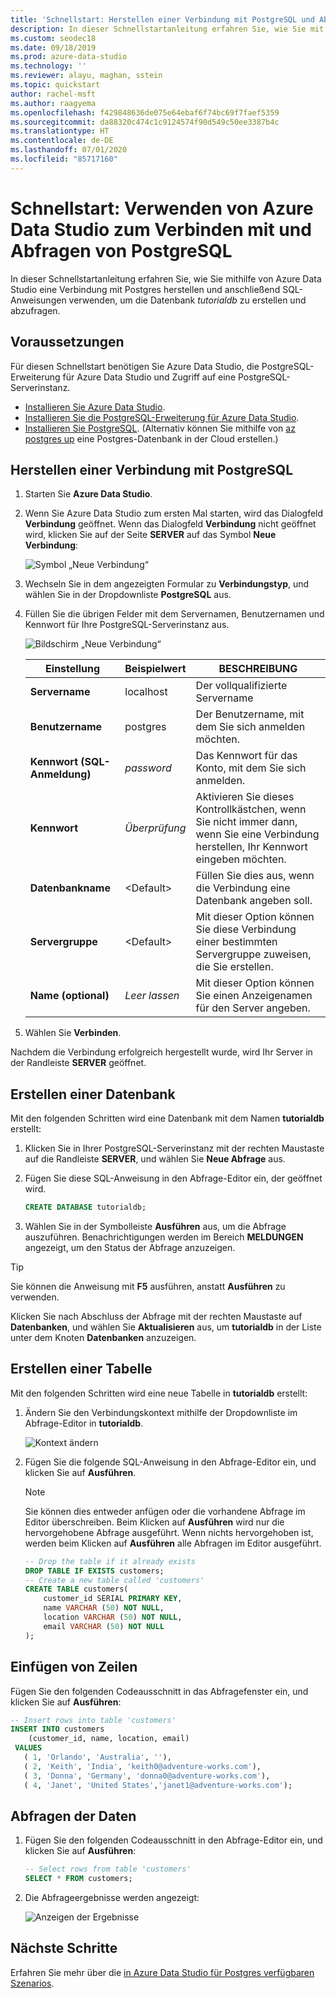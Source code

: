 ```yaml
---
title: 'Schnellstart: Herstellen einer Verbindung mit PostgreSQL und Abfragen von Daten mit PostgreSQL'
description: In dieser Schnellstartanleitung erfahren Sie, wie Sie mit Azure Data Studio eine Verbindung mit PostgreSQL herstellen und eine Abfrage ausführen.
ms.custom: seodec18
ms.date: 09/18/2019
ms.prod: azure-data-studio
ms.technology: ''
ms.reviewer: alayu, maghan, sstein
ms.topic: quickstart
author: rachel-msft
ms.author: raagyema
ms.openlocfilehash: f429848636de075e64ebaf6f74bc69f7faef5359
ms.sourcegitcommit: da88320c474c1c9124574f90d549c50ee3387b4c
ms.translationtype: HT
ms.contentlocale: de-DE
ms.lasthandoff: 07/01/2020
ms.locfileid: "85717160"
---
```

# <a name="quickstart-use-azure-data-studio-to-connect-and-query-postgresql"></a>Schnellstart: Verwenden von Azure Data Studio zum Verbinden mit und Abfragen von PostgreSQL

In dieser Schnellstartanleitung erfahren Sie, wie Sie mithilfe von Azure Data Studio eine Verbindung mit Postgres herstellen und anschließend SQL-Anweisungen verwenden, um die Datenbank *tutorialdb* zu erstellen und abzufragen.

## <a name="prerequisites"></a>Voraussetzungen

Für diesen Schnellstart benötigen Sie Azure Data Studio, die PostgreSQL-Erweiterung für Azure Data Studio und Zugriff auf eine PostgreSQL-Serverinstanz.

- [Installieren Sie Azure Data Studio](download.md).
- [Installieren Sie die PostgreSQL-Erweiterung für Azure Data Studio](postgres-extension.md).
- [Installieren Sie PostgreSQL](https://www.postgresql.org/download/). (Alternativ können Sie mithilfe von [az postgres up](https://docs.microsoft.com/azure/postgresql/quickstart-create-server-up-azure-cli) eine Postgres-Datenbank in der Cloud erstellen.) 

## <a name="connect-to-postgresql"></a>Herstellen einer Verbindung mit PostgreSQL

1. Starten Sie **Azure Data Studio**.

2. Wenn Sie Azure Data Studio zum ersten Mal starten, wird das Dialogfeld **Verbindung** geöffnet. Wenn das Dialogfeld **Verbindung** nicht geöffnet wird, klicken Sie auf der Seite **SERVER** auf das Symbol **Neue Verbindung**:

   ![Symbol „Neue Verbindung“](media/quickstart-postgresql/new-connection-icon.png)

3. Wechseln Sie in dem angezeigten Formular zu **Verbindungstyp**, und wählen Sie in der Dropdownliste **PostgreSQL** aus.


4. Füllen Sie die übrigen Felder mit dem Servernamen, Benutzernamen und Kennwort für Ihre PostgreSQL-Serverinstanz aus. 

   ![Bildschirm „Neue Verbindung“](media/quickstart-postgresql/new-connection-screen.png)  

   | Einstellung       | Beispielwert | BESCHREIBUNG |
   | ------------ | ------------------ | ------------------------------------------------- | 
   | **Servername** | localhost | Der vollqualifizierte Servername |
   | **Benutzername** | postgres | Der Benutzername, mit dem Sie sich anmelden möchten. |
   | **Kennwort (SQL-Anmeldung)** | *password* | Das Kennwort für das Konto, mit dem Sie sich anmelden. |
   | **Kennwort** | *Überprüfung* | Aktivieren Sie dieses Kontrollkästchen, wenn Sie nicht immer dann, wenn Sie eine Verbindung herstellen, Ihr Kennwort eingeben möchten. |
   | **Datenbankname** | \<Default\> | Füllen Sie dies aus, wenn die Verbindung eine Datenbank angeben soll. |
   | **Servergruppe** | \<Default\> | Mit dieser Option können Sie diese Verbindung einer bestimmten Servergruppe zuweisen, die Sie erstellen. | 
   | **Name (optional)** | *Leer lassen* | Mit dieser Option können Sie einen Anzeigenamen für den Server angeben. | 

5. Wählen Sie **Verbinden**. 

Nachdem die Verbindung erfolgreich hergestellt wurde, wird Ihr Server in der Randleiste **SERVER** geöffnet.


## <a name="create-a-database"></a>Erstellen einer Datenbank

Mit den folgenden Schritten wird eine Datenbank mit dem Namen **tutorialdb** erstellt:

1. Klicken Sie in Ihrer PostgreSQL-Serverinstanz mit der rechten Maustaste auf die Randleiste **SERVER**, und wählen Sie **Neue Abfrage** aus.

2. Fügen Sie diese SQL-Anweisung in den Abfrage-Editor ein, der geöffnet wird.

   ```sql
   CREATE DATABASE tutorialdb;
   ```

3. Wählen Sie in der Symbolleiste **Ausführen** aus, um die Abfrage auszuführen. Benachrichtigungen werden im Bereich **MELDUNGEN** angezeigt, um den Status der Abfrage anzuzeigen.

>[!TIP]
> Sie können die Anweisung mit **F5** ausführen, anstatt **Ausführen** zu verwenden.

Klicken Sie nach Abschluss der Abfrage mit der rechten Maustaste auf **Datenbanken**, und wählen Sie **Aktualisieren** aus, um **tutorialdb** in der Liste unter dem Knoten **Datenbanken** anzuzeigen.


## <a name="create-a-table"></a>Erstellen einer Tabelle

 Mit den folgenden Schritten wird eine neue Tabelle in **tutorialdb** erstellt:

1. Ändern Sie den Verbindungskontext mithilfe der Dropdownliste im Abfrage-Editor in **tutorialdb**. 

   ![Kontext ändern](media/quickstart-postgresql/change-context.png)

2. Fügen Sie die folgende SQL-Anweisung in den Abfrage-Editor ein, und klicken Sie auf **Ausführen**. 

   > [!NOTE]
   > Sie können dies entweder anfügen oder die vorhandene Abfrage im Editor überschreiben. Beim Klicken auf **Ausführen** wird nur die hervorgehobene Abfrage ausgeführt. Wenn nichts hervorgehoben ist, werden beim Klicken auf **Ausführen** alle Abfragen im Editor ausgeführt.

   ```sql
   -- Drop the table if it already exists
   DROP TABLE IF EXISTS customers;
   -- Create a new table called 'customers'
   CREATE TABLE customers(
       customer_id SERIAL PRIMARY KEY,
       name VARCHAR (50) NOT NULL,
       location VARCHAR (50) NOT NULL,
       email VARCHAR (50) NOT NULL
   );
   ```

## <a name="insert-rows"></a>Einfügen von Zeilen

Fügen Sie den folgenden Codeausschnitt in das Abfragefenster ein, und klicken Sie auf **Ausführen**:

   ```sql
   -- Insert rows into table 'customers'
   INSERT INTO customers
       (customer_id, name, location, email)
    VALUES
      ( 1, 'Orlando', 'Australia', ''),
      ( 2, 'Keith', 'India', 'keith0@adventure-works.com'),
      ( 3, 'Donna', 'Germany', 'donna0@adventure-works.com'),
      ( 4, 'Janet', 'United States','janet1@adventure-works.com');
   ```

## <a name="query-the-data"></a>Abfragen der Daten

1. Fügen Sie den folgenden Codeausschnitt in den Abfrage-Editor ein, und klicken Sie auf **Ausführen**:
   
   ```sql
   -- Select rows from table 'customers'
   SELECT * FROM customers; 
   ```

2. Die Abfrageergebnisse werden angezeigt:

   ![Anzeigen der Ergebnisse](media/quickstart-postgresql/view-results.png)

## <a name="next-steps"></a>Nächste Schritte

Erfahren Sie mehr über die [in Azure Data Studio für Postgres verfügbaren Szenarios](postgres-extension.md). 